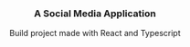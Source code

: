 <div align="center">
  <h3 align="center">A Social Media Application</h3>

   <div align="center">
     Build project made with React and Typescript
    </div>
</div>

